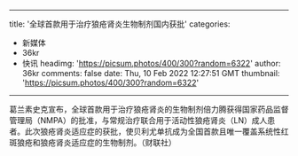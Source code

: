 
---
title: '全球首款用于治疗狼疮肾炎生物制剂国内获批'
categories: 
 - 新媒体
 - 36kr
 - 快讯
headimg: 'https://picsum.photos/400/300?random=6322'
author: 36kr
comments: false
date: Thu, 10 Feb 2022 12:27:51 GMT
thumbnail: 'https://picsum.photos/400/300?random=6322'
---

<div>   
葛兰素史克宣布，全球首款用于治疗狼疮肾炎的生物制剂倍力腾获得国家药品监督管理局（NMPA）的批准，与常规治疗联合用于活动性狼疮肾炎（LN）成人患者。此次狼疮肾炎适应症的获批，使贝利尤单抗成为全国首款且唯一覆盖系统性红斑狼疮和狼疮肾炎适应症的生物制剂。（财联社）  
</div>
            